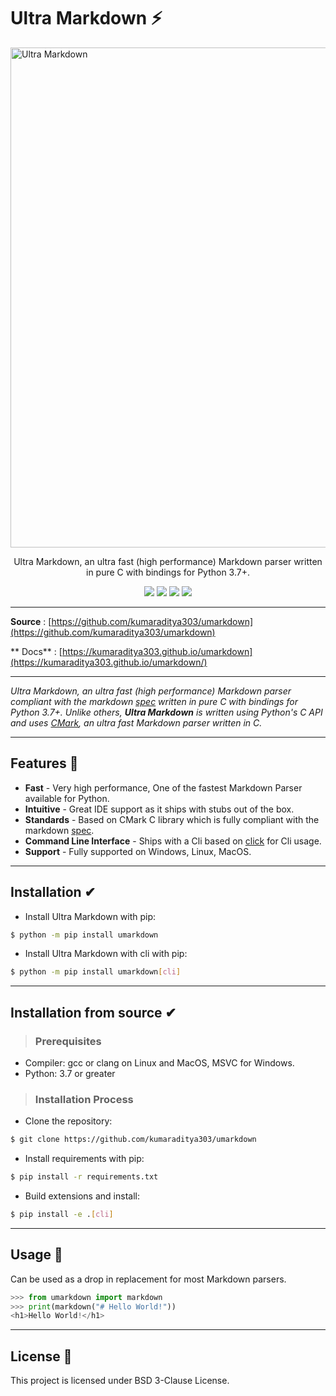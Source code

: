 # Ultra Markdown ⚡

<img width="800" alt="Ultra Markdown" src="https://user-images.githubusercontent.com/59607654/103167048-d3524d00-484d-11eb-96ca-70608a7529fc.png">

<p align="center">Ultra Markdown, an ultra fast (high performance) Markdown parser written in pure C with bindings for Python 3.7+. </p>

<p align="center" >
 <img src="https://img.shields.io/pypi/v/umarkdown?logo=pypi&style=flat-square"/>
 <img src="https://pepy.tech/badge/umarkdown" />
 <img src="https://img.shields.io/codecov/c/github/kumaraditya303/umarkdown?logo=codecov&style=flat-square" />
<img src="https://api.netlify.com/api/v1/badges/2dad1b5d-eddc-4bff-8c6a-5bc00fd11acd/deploy-status" />
</p>

---

**Source** : [https://github.com/kumaraditya303/umarkdown](https://github.com/kumaraditya303/umarkdown)

** Docs** : [https://kumaraditya303.github.io/umarkdown](https://kumaraditya303.github.io/umarkdown/)

---

_Ultra Markdown, an ultra fast (high performance) Markdown parser compliant with the markdown [spec](https://spec.commonmark.org/) written in pure C with bindings for Python 3.7+. Unlike others, **Ultra Markdown** is written using Python's C API and uses [CMark](https://github.com/commonmark/cmark), an ultra fast Markdown parser written in C._

---

## Features 🚀

- **Fast** - Very high performance, One of the fastest Markdown Parser available for Python.
- **Intuitive** - Great IDE support as it ships with stubs out of the box.
- **Standards** - Based on CMark C library which is fully compliant with the markdown [spec](https://github.com/commonmark/cmark).
- **Command Line Interface** - Ships with a Cli based on [click](https://github.com/pallets/click) for Cli usage.
- **Support** - Fully supported on Windows, Linux, MacOS.

---

## Installation ✔

- Install Ultra Markdown with pip:

```bash
$ python -m pip install umarkdown
```

- Install Ultra Markdown with cli with pip:

```bash
$ python -m pip install umarkdown[cli]
```

---

## Installation from source ✔

> ### Prerequisites

- Compiler: gcc or clang on Linux and MacOS, MSVC for Windows.
- Python: 3.7 or greater

> ### Installation Process

- Clone the repository:

```bash
$ git clone https://github.com/kumaraditya303/umarkdown
```

- Install requirements with pip:

```bash
$ pip install -r requirements.txt
```

- Build extensions and install:

```bash
$ pip install -e .[cli]
```

---

## Usage 🚀

Can be used as a drop in replacement for most Markdown parsers.

```python
>>> from umarkdown import markdown
>>> print(markdown("# Hello World!"))
<h1>Hello World!</h1>
```

---

## License 📜

This project is licensed under BSD 3-Clause License.
